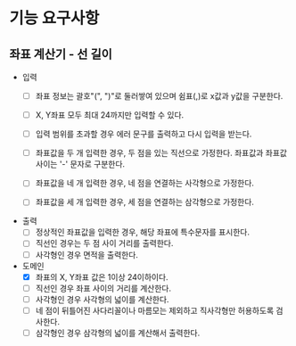 # 기능 요구사항

## 좌표 계산기 - 선 길이
- 입력
    - [ ] 좌표 정보는 괄호"(", ")"로 둘러쌓여 있으며 쉼표(,)로 x값과 y값을 구분한다.
    - [ ] X, Y좌표 모두 최대 24까지만 입력할 수 있다.
    - [ ] 입력 범위를 초과할 경우 에러 문구를 출력하고 다시 입력을 받는다.
    - [ ] 좌표값을 두 개 입력한 경우, 두 점을 있는 직선으로 가정한다. 좌표값과 좌표값 사이는 '-' 문자로 구분한다.    
    - [ ] 좌표값을 네 개 입력한 경우, 네 점을 연결하는 사각형으로 가정한다.
    - [ ] 좌표값을 세 개 입력한 경우, 세 점을 연결하는 삼각형으로 가정한다.
      

- 출력
    - [ ] 정상적인 좌표값을 입력한 경우, 해당 좌표에 특수문자를 표시한다.
    - [ ] 직선인 경우는 두 점 사이 거리를 출력한다.
    - [ ] 사각형인 경우 면적을 출력한다.

- 도메인
    - [x] 좌표의 X, Y좌표 값은 1이상 24이하이다.
    - [ ] 직선인 경우 좌표 사이의 거리를 계산한다.
    - [ ] 사각형인 경우 사각형의 넓이를 계산한다.
    - [ ] 네 점이 뒤틀어진 사다리꼴이나 마름모는 제외하고 직사각형만 허용하도록 검사한다.   
    - [ ] 삼각형인 경우 삼각형의 넓이를 계산해서 출력한다.